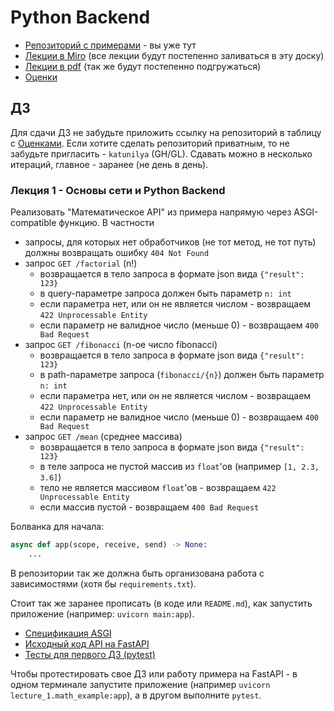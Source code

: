 # Python Backend

- [Репозиторий с примерами](https://github.com/katunilya/hse-python-backend) -
  вы уже тут
- [Лекции в
Miro](https://miro.com/app/board/uXjVKkM4JvE=/?share_link_id=92562179702) (все
лекции будут постепенно заливаться в эту доску)
- [Лекции в
  pdf](https://drive.google.com/drive/folders/1m1Qmgz5ncP1LWLmuhcZgBQBY730qKxb4?usp=sharing)
  (так же будут постепенно подгружаться)
- [Оценки](https://docs.google.com/spreadsheets/d/1BeY-p-UYCfBX-KBN50pxWOykYKlTydoPF4lIXlVHZvs/edit?usp=sharing)

## ДЗ

Для сдачи ДЗ не забудьте приложить ссылку на репозиторий в таблицу с
[Оценками](https://docs.google.com/spreadsheets/d/1BeY-p-UYCfBX-KBN50pxWOykYKlTydoPF4lIXlVHZvs/edit?usp=sharing).
Если хотите сделать репозиторий приватным, то не забудьте пригласить -
`katunilya` (GH/GL). Сдавать можно в несколько итераций, главное - заранее (не
день в день).

### Лекция 1 - Основы сети и Python Backend

Реализовать "Математическое API" из примера напрямую через ASGI-compatible
функцию. В частности

- запросы, для которых нет обработчиков (не тот метод, не тот путь) должны
  возвращать ошибку `404 Not Found`
- запрос `GET /factorial` (n!)
  - возвращается в тело запроса в формате json вида `{"result": 123}`
  - в query-параметре запроса должен быть параметр `n: int`
  - если параметра нет, или он не является числом - возвращаем `422
    Unprocessable Entity`
  - если параметр не валидное число (меньше 0) - возвращаем `400 Bad Request`
- запрос `GET /fibonacci` (n-ое число fibonacci)
  - возвращается в тело запроса в формате json вида `{"result": 123}`
  - в path-параметре запроса (`fibonacci/{n}`) должен быть параметр `n: int`
  - если параметра нет, или он не является числом - возвращаем `422
    Unprocessable Entity`
  - если параметр не валидное число (меньше 0) - возвращаем `400 Bad Request`
- запрос `GET /mean` (среднее массива)
  - возвращается в тело запроса в формате json вида `{"result": 123}`
  - в теле запроса не пустой массив из `float`'ов (например `[1, 2.3, 3.6]`)
  - тело не является массивом `float`'ов - возвращаем `422
    Unprocessable Entity`
  - если массив пустой - возвращаем `400 Bad Request`

Болванка для начала:

```python
async def app(scope, receive, send) -> None:
    ...
```

В репозитории так же должна быть организована работа с зависимостями (хотя бы
`requirements.txt`).

Стоит так же заранее прописать (в коде или `README.md`), как запустить
приложение (например: `uvicorn main:app`).

- [Спецификация ASGI](https://asgi.readthedocs.io/en/latest/specs/www.html#http)
- [Исходный код API на FastAPI](/lecture_1/math_example.py)
- [Тесты для первого ДЗ (pytest)](/tests/test_homework_1.py)

Чтобы протестировать свое ДЗ или работу примера на FastAPI - в одном терминале
запустите приложение (например `uvicorn lecture_1.math_example:app`), а в другом
выполните `pytest`.
